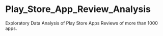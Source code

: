 # Play_Store_App_Review_Analysis
Exploratory Data Analysis of Play Store Apps Reviews of more than 1000 apps.
